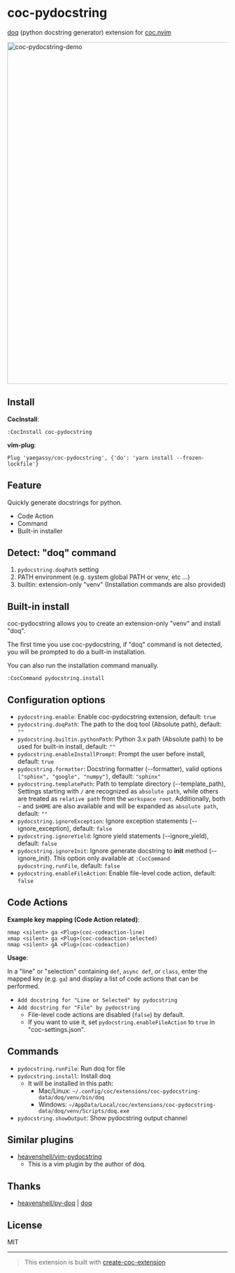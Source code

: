 # coc-pydocstring

[doq](https://pypi.org/project/doq/) (python docstring generator) extension for [coc.nvim](https://github.com/neoclide/coc.nvim)

<img width="780" alt="coc-pydocstring-demo" src="https://user-images.githubusercontent.com/188642/113700321-aac1d500-9711-11eb-8564-bae852b93fa3.gif">

## Install

**CocInstall**:

```vim
:CocInstall coc-pydocstring
```

**vim-plug**:

```vim
Plug 'yaegassy/coc-pydocstring', {'do': 'yarn install --frozen-lockfile'}
```

## Feature

Quickly generate docstrings for python.

- Code Action
- Command
- Built-in installer

## Detect: "doq" command

1. `pydocstring.doqPath` setting
1. PATH environment (e.g. system global PATH or venv, etc ...)
1. builtin: extension-only "venv" (Installation commands are also provided)

## Built-in install

coc-pydocstring allows you to create an extension-only "venv" and install "doq".

The first time you use coc-pydocstring, if "doq" command is not detected, you will be prompted to do a built-in installation.

You can also run the installation command manually.

```vim
:CocCommand pydocstring.install
```

## Configuration options

- `pydocstring.enable`: Enable coc-pydocstring extension, default: `true`
- `pydocstring.doqPath`: The path to the doq tool (Absolute path), default: `""`
- `pydocstring.builtin.pythonPath`: Python 3.x path (Absolute path) to be used for built-in install, default: `""`
- `pydocstring.enableInstallPrompt`: Prompt the user before install, default: `true`
- `pydocstring.formatter`: Docstring formatter (--formatter), valid options `["sphinx", "google", "numpy"]`, default: `"sphinx"`
- `pydocstring.templatePath`: Path to template directory (--template_path), Settings starting with `/` are recognized as `absolute path`, while others are treated as `relative path` from the `workspace root`. Additionally, both `~` and `$HOME` are also available and will be expanded as `absolute path`, default: `""`
- `pydocstring.ignoreException`: Ignore exception statements (--ignore_exception), default: `false`
- `pydocstring.ignoreYield`: Ignore yield statements (--ignore_yield), default: `false`
- `pydocstring.ignoreInit`: Ignore generate docstring to __init__ method (--ignore_init). This option only available at `:CocCommand pydocstring.runFile`, default: `false`
- `pydocstring.enableFileAction`: Enable file-level code action, default: `false`

## Code Actions

**Example key mapping (Code Action related)**:

```vim
nmap <silent> ga <Plug>(coc-codeaction-line)
xmap <silent> ga <Plug>(coc-codeaction-selected)
nmap <silent> gA <Plug>(coc-codeaction)
```

**Usage**:

In a "line" or "selection" containing `def`, `async def`, or `class`, enter the mapped key (e.g. `ga`) and display a list of code actions that can be performed.

- `Add docstring for "Line or Selected" by pydocstring`
- `Add docstring for "File" by pydocstring`
  - File-level code actions are disabled (`false`) by default.
  - If you want to use it, set `pydocstring.enableFileAction` to `true` in "coc-settings.json".

## Commands

- `pydocstring.runFile`: Run doq for file
- `pydocstring.install`: Install doq
  - It will be installed in this path:
    - Mac/Linux: `~/.config/coc/extensions/coc-pydocstring-data/doq/venv/bin/doq`
    - Windows: `~/AppData/Local/coc/extensions/coc-pydocstring-data/doq/venv/Scripts/doq.exe`
- `pydocstring.showOutput`: Show pydocstring output channel

## Similar plugins

- [heavenshell/vim-pydocstring](https://github.com/heavenshell/vim-pydocstring)
  - This is a vim plugin by the author of doq.

## Thanks

- [heavenshell/py-doq](https://github.com/heavenshell/py-doq) | [doq](https://pypi.org/project/doq/)

## License

MIT

---

> This extension is built with [create-coc-extension](https://github.com/fannheyward/create-coc-extension)
